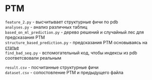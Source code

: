 # PTM
`feature_2.py` - высчитывает структурные фичи по pdb  
`analyses.py` - анализ различных таблиц  
`based_on_ml_prediction.py` - дерево решений и случайный лес для предсказания PTM  
`structure_based_prediction.py` - предсказания PTM основываясь на [статье](https://www.tandfonline.com/doi/full/10.1080/19420862.2018.1478646)  
`find_bad_seq.py` - вспомогательный код, чтобы индексы из pdb соответсвовали реальным  

`result.csv` - посчитанные структурные фичи  
`dataset.csv` - сопостовление PTM и предыдущего файла  
